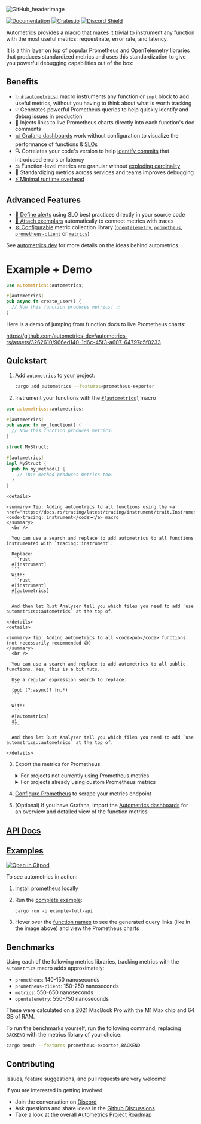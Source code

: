 ![GitHub_headerImage](https://user-images.githubusercontent.com/3262610/221191767-73b8a8d9-9f8b-440e-8ab6-75cb3c82f2bc.png)

[![Documentation](https://docs.rs/autometrics/badge.svg)](https://docs.rs/autometrics)
[![Crates.io](https://img.shields.io/crates/v/autometrics.svg)](https://crates.io/crates/autometrics)
[![Discord Shield](https://discordapp.com/api/guilds/950489382626951178/widget.png?style=shield)](https://discord.gg/kHtwcH8As9)

Autometrics provides a macro that makes it trivial to instrument any function with the most useful metrics: request rate, error rate, and latency.

It is a thin layer on top of popular Prometheus and OpenTelemetry libraries that produces standardized metrics and uses this standardization to give you powerful debugging capabilities out of the box:

## Benefits

- [✨ `#[autometrics]`](https://docs.rs/autometrics/latest/autometrics/attr.autometrics.html) macro instruments any function or `impl` block to add useful metrics, without you having to think about what is worth tracking
- 💡 Generates powerful Prometheus queries to help quickly identify and debug issues in production
- 🔗 Injects links to live Prometheus charts directly into each function's doc comments
- [📊 Grafana dashboards](https://github.com/autometrics-dev/autometrics-shared#dashboards) work without configuration to visualize the performance of functions & [SLOs](https://docs.rs/autometrics/latest/autometrics/objectives/index.html)
- 🔍 Correlates your code's version to help [identify commits](https://docs.rs/autometrics/latest/autometrics/#identifying-faulty-commits-with-the-build_info-metric) that introduced errors or latency
- ⚖️ Function-level metrics are granular without [exploding cardinality](https://blog.cloudflare.com/how-cloudflare-runs-prometheus-at-scale/#metrics-cardinality)
- 📏 Standardizing metrics across services and teams improves debugging
- [⚡ Minimal runtime overhead](#benchmarks)

## Advanced Features

- [🚨 Define alerts](https://docs.rs/autometrics/latest/autometrics/objectives/index.html) using SLO best practices directly in your source code
- [📍 Attach exemplars](https://docs.rs/autometrics/latest/autometrics/exemplars/index.html) automatically to connect metrics with traces
- [⚙️ Configurable](https://docs.rs/autometrics/latest/autometrics/#metrics-backends) metric collection library ([`opentelemetry`](https://crates.io/crates/opentelemetry), [`prometheus`](https://crates.io/crates/prometheus), [`prometheus-client`](https://crates.io/crates/prometheus-client) or [`metrics`](https://crates.io/crates/metrics))

See [autometrics.dev](https://docs.autometrics.dev/) for more details on the ideas behind autometrics.

# Example + Demo

```rust
use autometrics::autometrics;

#[autometrics]
pub async fn create_user() {
  // Now this function produces metrics! 📈
}
```

Here is a demo of jumping from function docs to live Prometheus charts:

https://github.com/autometrics-dev/autometrics-rs/assets/3262610/966ed140-1d6c-45f3-a607-64797d5f0233

## Quickstart

1. Add `autometrics` to your project:
    ```sh
    cargo add autometrics --features=prometheus-exporter
    ```
2. Instrument your functions with the [`#[autometrics]`](https://docs.rs/autometrics/latest/autometrics/attr.autometrics.html) macro

```rust
use autometrics::autometrics;

#[autometrics]
pub async fn my_function() {
  // Now this function produces metrics!
}

struct MyStruct;

#[autometrics]
impl MyStruct {
  pub fn my_method() {
    // This method produces metrics too!
  }
}
```

    <details>

    <summary> Tip: Adding autometrics to all functions using the <a href="https://docs.rs/tracing/latest/tracing/instrument/trait.Instrument.html"><code>tracing::instrument</code></a> macro
    </summary>
      <br />

      You can use a search and replace to add autometrics to all functions instrumented with `tracing::instrument`.

      Replace:
      ```rust
      #[instrument]
      ```
      With:
      ```rust
      #[instrument]
      #[autometrics]
      ```

      And then let Rust Analyzer tell you which files you need to add `use autometrics::autometrics` at the top of.

    </details>
    <details>

    <summary> Tip: Adding autometrics to all <code>pub</code> functions (not necessarily recommended 😅)
    </summary>
      <br />

      You can use a search and replace to add autometrics to all public functions. Yes, this is a bit nuts.

      Use a regular expression search to replace:
      ```
      (pub (?:async)? fn.*)
      ```

      With:
      ```
      #[autometrics]
      $1
      ```

      And then let Rust Analyzer tell you which files you need to add `use autometrics::autometrics` at the top of.

    </details>

3. Export the metrics for Prometheus

    <details>

      <summary>
      For projects not currently using Prometheus metrics
      </summary>

      <br />

      Autometrics includes optional functions to help collect and prepare metrics to be collected by Prometheus.

      In your `main` function, initialize the `prometheus_exporter`:

      ```rust
      pub fn main() {
        prometheus_exporter::init();
        // ...
      }
      ```

      And create a route on your API (probably mounted under `/metrics`) that returns the following:

      ```rust
      use autometrics::prometheus_exporter::{self, PrometheusResponse};

      /// Export metrics for Prometheus to scrape
      pub fn get_metrics() -> PrometheusResponse {
        prometheus_exporter::encode_http_response()
      }
      ```

      </details>

      <details>

      <summary>
      For projects already using custom Prometheus metrics
      </summary>

      <br />

      [Configure `autometrics`](https://docs.rs/autometrics/latest/autometrics/#metrics-libraries) to use the same underlying metrics library you use with the appropriate feature flag: `opentelemetry`, `prometheus`, `prometheus-client`, or `metrics`.

      ```toml
      [dependencies]
      autometrics = {
        version = "*",
        features = ["prometheus"],
        default-features = false
      }
      ```

      The `autometrics` metrics will be produced alongside yours.

      > **Note**
      >
      > You must ensure that you are using the exact same version of the library as `autometrics`. If not, the `autometrics` metrics will not appear in your exported metrics.
      > This is because Cargo will include both versions of the crate and the global statics used for the metrics registry will be different.

      You do not need to use the Prometheus exporter functions this library provides (you can leave out the `prometheus-exporter` feature flag) and you do not need a separate endpoint for autometrics' metrics.

      </details>

  4. [Configure Prometheus](https://github.com/autometrics-dev#5-configuring-prometheus) to scrape your metrics endpoint
  5. (Optional) If you have Grafana, import the [Autometrics dashboards](https://github.com/autometrics-dev/autometrics-shared#dashboards) for an overview and detailed view of the function metrics

## [API Docs](https://docs.rs/autometrics)

## [Examples](./examples)

[![Open in Gitpod](https://gitpod.io/button/open-in-gitpod.svg)](https://gitpod.io/#https://github.com/autometrics-dev/autometrics-rs)

To see autometrics in action:

1. Install [prometheus](https://prometheus.io/download/) locally
2. Run the [complete example](./examples/full-api):

    ```shell
    cargo run -p example-full-api
    ```

3. Hover over the [function names](./examples/full-api/src/routes.rs#L13) to see the generated query links
   (like in the image above) and view the Prometheus charts

## Benchmarks

Using each of the following metrics libraries, tracking metrics with the `autometrics` macro adds approximately:
- `prometheus`: 140-150 nanoseconds
- `prometheus-client`: 150-250 nanoseconds
- `metrics`: 550-650 nanoseconds
- `opentelemetry`: 550-750 nanoseconds

These were calculated on a 2021 MacBook Pro with the M1 Max chip and 64 GB of RAM.

To run the benchmarks yourself, run the following command, replacing `BACKEND` with the metrics library of your choice:
```sh
cargo bench --features prometheus-exporter,BACKEND
```

## Contributing

Issues, feature suggestions, and pull requests are very welcome!

If you are interested in getting involved:
- Join the conversation on [Discord](https://discord.gg/9eqGEs56UB)
- Ask questions and share ideas in the [Github Discussions](https://github.com/orgs/autometrics-dev/discussions)
- Take a look at the overall [Autometrics Project Roadmap](https://github.com/orgs/autometrics-dev/projects/1)
